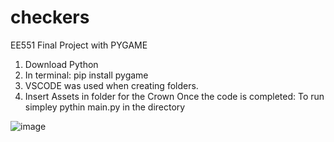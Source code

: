 # checkers
EE551 Final Project with PYGAME
1. Download Python
2. In terminal: pip install pygame
3. VSCODE was used when creating folders. 
4. Insert Assets in folder for the Crown
Once the code is completed: To run simpley pythin main.py in the directory

![image](https://user-images.githubusercontent.com/60232799/146590710-4f11c040-d05a-4fca-ad7b-a045e8a16b25.png)
